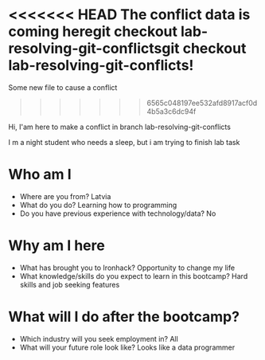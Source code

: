<<<<<<< HEAD
The conflict data is coming heregit checkout lab-resolving-git-conflictsgit checkout lab-resolving-git-conflicts!
=======
Some new file to cause a conflict
>>>>>>> 6565c048197ee532afd8917acf0d4b5a3c6dc94f


Hi, I'am here to make a conflict in branch lab-resolving-git-conflicts

I m  a night student who needs a sleep, but i am trying to finish lab task

# Who am I

* Where are you from? Latvia
* What do you do? Learning how to programming
* Do you have previous experience with technology/data? No

# Why am I here

* What has brought you to Ironhack? Opportunity to change my life
* What knowledge/skills do you expect to learn in this bootcamp? Hard skills and job seeking features

# What will I do after the bootcamp?

* Which industry will you seek employment in? All 
* What will your future role look like? Looks like a data programmer